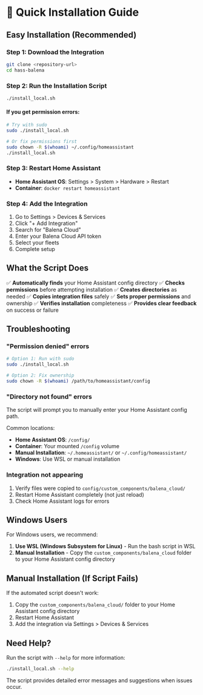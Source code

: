 # 🚀 Quick Installation Guide

## Easy Installation (Recommended)

### **Step 1: Download the Integration**
```bash
git clone <repository-url>
cd hass-balena
```

### **Step 2: Run the Installation Script**
```bash
./install_local.sh
```

#### **If you get permission errors:**
```bash
# Try with sudo
sudo ./install_local.sh

# Or fix permissions first
sudo chown -R $(whoami) ~/.config/homeassistant
./install_local.sh
```

### **Step 3: Restart Home Assistant**
- **Home Assistant OS**: Settings > System > Hardware > Restart
- **Container**: `docker restart homeassistant`

### **Step 4: Add the Integration**
1. Go to Settings > Devices & Services
2. Click "+ Add Integration"
3. Search for "Balena Cloud"
4. Enter your Balena Cloud API token
5. Select your fleets
6. Complete setup

## What the Script Does

✅ **Automatically finds** your Home Assistant config directory
✅ **Checks permissions** before attempting installation
✅ **Creates directories** as needed
✅ **Copies integration files** safely
✅ **Sets proper permissions** and ownership
✅ **Verifies installation** completeness
✅ **Provides clear feedback** on success or failure

## Troubleshooting

### **"Permission denied" errors**
```bash
# Option 1: Run with sudo
sudo ./install_local.sh

# Option 2: Fix ownership
sudo chown -R $(whoami) /path/to/homeassistant/config
```

### **"Directory not found" errors**
The script will prompt you to manually enter your Home Assistant config path.

Common locations:
- **Home Assistant OS**: `/config/`
- **Container**: Your mounted `/config` volume
- **Manual Installation**: `~/.homeassistant/` or `~/.config/homeassistant/`
- **Windows**: Use WSL or manual installation

### **Integration not appearing**
1. Verify files were copied to `config/custom_components/balena_cloud/`
2. Restart Home Assistant completely (not just reload)
3. Check Home Assistant logs for errors

## Windows Users

For Windows users, we recommend:
1. **Use WSL (Windows Subsystem for Linux)** - Run the bash script in WSL
2. **Manual Installation** - Copy the `custom_components/balena_cloud` folder to your Home Assistant config directory

## Manual Installation (If Script Fails)

If the automated script doesn't work:
1. Copy the `custom_components/balena_cloud/` folder to your Home Assistant config directory
2. Restart Home Assistant
3. Add the integration via Settings > Devices & Services

## Need Help?

Run the script with `--help` for more information:
```bash
./install_local.sh --help
```

The script provides detailed error messages and suggestions when issues occur.